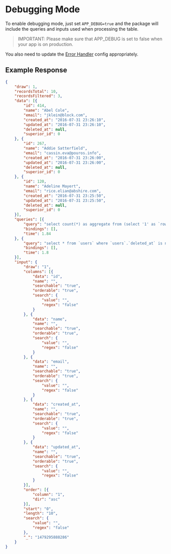 # Debugging Mode

To enable debugging mode, just set `APP_DEBUG=true` and the package will include the queries and inputs used when processing the table.

> IMPORTANT: Please make sure that APP_DEBUG is set to false when your app is on production.

You also need to update the [Error Handler](/docs/{{package}}/{{version}}/error-handler) config appropriately.

## Example Response
```json
{
	"draw": 1,
	"recordsTotal": 10,
	"recordsFiltered": 3,
	"data": [{
		"id": 414,
		"name": "Abel Cole",
		"email": "jklein@block.com",
		"created_at": "2016-07-31 23:26:10",
		"updated_at": "2016-07-31 23:26:10",
		"deleted_at": null,
		"superior_id": 0
	}, {
		"id": 267,
		"name": "Addie Satterfield",
		"email": "cassin.eva@pouros.info",
		"created_at": "2016-07-31 23:26:00",
		"updated_at": "2016-07-31 23:26:00",
		"deleted_at": null,
		"superior_id": 0
	}, {
		"id": 120,
		"name": "Adeline Mayert",
		"email": "rice.elian@abshire.com",
		"created_at": "2016-07-31 23:25:50",
		"updated_at": "2016-07-31 23:25:50",
		"deleted_at": null,
		"superior_id": 0
	}],
	"queries": [{
		"query": "select count(*) as aggregate from (select '1' as `row_count` from `users` where `users`.`deleted_at` is null and `users`.`deleted_at` is null) count_row_table",
		"bindings": [],
		"time": 1.84
	}, {
		"query": "select * from `users` where `users`.`deleted_at` is null order by `name` asc limit 10 offset 0",
		"bindings": [],
		"time": 1.8
	}],
	"input": {
		"draw": "1",
		"columns": [{
			"data": "id",
			"name": "",
			"searchable": "true",
			"orderable": "true",
			"search": {
				"value": "",
				"regex": "false"
			}
		}, {
			"data": "name",
			"name": "",
			"searchable": "true",
			"orderable": "true",
			"search": {
				"value": "",
				"regex": "false"
			}
		}, {
			"data": "email",
			"name": "",
			"searchable": "true",
			"orderable": "true",
			"search": {
				"value": "",
				"regex": "false"
			}
		}, {
			"data": "created_at",
			"name": "",
			"searchable": "true",
			"orderable": "true",
			"search": {
				"value": "",
				"regex": "false"
			}
		}, {
			"data": "updated_at",
			"name": "",
			"searchable": "true",
			"orderable": "true",
			"search": {
				"value": "",
				"regex": "false"
			}
		}],
		"order": [{
			"column": "1",
			"dir": "asc"
		}],
		"start": "0",
		"length": "10",
		"search": {
			"value": "",
			"regex": "false"
		},
		"_": "1479295888286"
	}
}
```